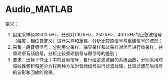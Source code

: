 # Audio_MATLAB
要求：
1. 固定采样频率500 kHz，分别对100 kHz、250 kHz、400 kHz的正弦波信号（幅度，相位自定义）进行采样和重建，分析比较原信号与重建信号的波形；
2. 采集一段音频信号，分别用欠采样、临界采样和过采样对信号进行重采样，并重建原音频信号，分析比较重建信号与原信号的差别；
3. 要求：选择子作业１中的音频信号，自行给定滤波器的系统函数，分别采用时域线性卷积和差分方程两种方法对音频信号进行滤波处理，比较滤波前后信号的波形和回放的效果。

